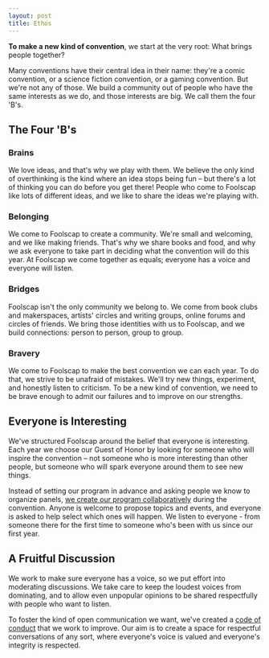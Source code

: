 ```yaml
---
layout: post
title: Ethos
---
```


**To make a new kind of convention**, we start at the very root: What brings people together?

Many conventions have their central idea in their name: they're a comic convention, or a science fiction convention, or a gaming convention. But we're not any of those. We build a community out of people who have the same interests as we do, and those interests are big. We call them the four 'B's.

## The Four 'B's

### Brains
We love ideas, and that's why we play with them. We believe the only kind of overthinking is the kind where an idea stops being fun – but there's a lot of thinking you can do before you get there! People who come to Foolscap like lots of different ideas, and we like to share the ideas we're playing with.

### Belonging
We come to Foolscap to create a community. We're small and welcoming, and we like making friends. That's why we share books and food, and why we ask everyone to take part in deciding what the convention will do this year. At Foolscap we come together as equals; everyone has a voice and everyone will listen.

### Bridges
Foolscap isn't the only community we belong to. We come from book clubs and makerspaces, artists' circles and writing groups, online forums and circles of friends. We bring those identities with us to Foolscap, and we build connections: person to person, group to group.

### Bravery
We come to Foolscap to make the best convention we can each year. To do that, we strive to be unafraid of mistakes. We'll try new things, experiment, and honestly listen to criticism. To be a new kind of convention, we need to be brave enough to admit our failures and to improve on our strengths.

## Everyone is Interesting
We've structured Foolscap around the belief that everyone is interesting. Each year we choose our Guest of Honor by looking for someone who will inspire the convention – not someone who is more interesting than other people, but someone who will spark everyone around them to see new things.

Instead of setting our program in advance and asking people we know to organize panels, [we create our program collaboratively](/events/#participatory-programming) during the convention. Anyone is welcome to propose topics and events, and everyone is asked to help select which ones will happen. We listen to everyone - from someone there for the first time to someone who's been with us since our first year.

## A Fruitful Discussion
We work to make sure everyone has a voice, so we put effort into moderating discussions. We take care to keep the loudest voices from dominating, and to allow even unpopular opinions to be shared respectfully with people who want to listen.

To foster the kind of open communication we want, we've created a [code of conduct](/rules/) that we work to improve. Our aim is to create a space for respectful conversations of any sort, where everyone's voice is valued and everyone's integrity is respected.
